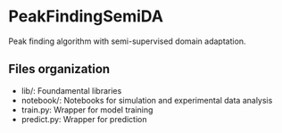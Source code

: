 # PeakFindingSemiDA
Peak finding algorithm with semi-supervised domain adaptation.


## Files organization

- lib/: Foundamental libraries
- notebook/: Notebooks for simulation and experimental data analysis
- train.py: Wrapper for model training
- predict.py: Wrapper for prediction

